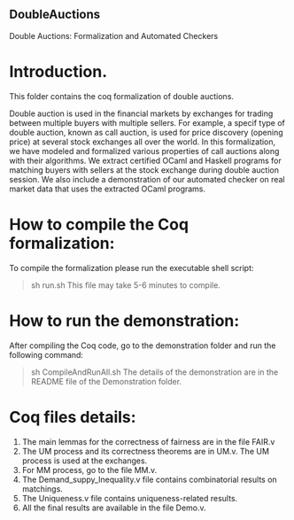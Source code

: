 ## DoubleAuctions

Double Auctions: Formalization and Automated Checkers

# Introduction.

This folder contains the coq formalization of double auctions. 

Double auction is used in the financial markets by exchanges for trading between multiple buyers with multiple sellers. 
For example, a specif type of double auction, known as call auction, is used for price discovery (opening price) at several stock exchanges all over the world. 
In this formalization, we have modeled and formalized various properties of call auctions along with their algorithms. 
We extract certified OCaml and Haskell programs for matching buyers with sellers at the stock exchange during double auction session.
We also include a demonstration of our automated checker on real market data that uses the extracted OCaml programs. 

# How to compile the Coq formalization:

To compile the formalization please run the executable shell script:
> sh run.sh
This file may take 5-6 minutes to compile.

# How to run the demonstration:

After compiling the Coq code, go to the demonstration folder and run the following command:
> sh CompileAndRunAll.sh
The details of the demonstration are in the README file of the Demonstration folder.

# Coq files details:  

1. The main lemmas for the correctness of fairness are in the file FAIR.v
2. The UM process and its correctness theorems are in UM.v. The UM process is used at the exchanges.
3. For MM process, go to the file MM.v.
4. The Demand_suppy_Inequality.v file contains combinatorial results on matchings. 
5. The Uniqueness.v file contains uniqueness-related results.
6. All the final results are available in the file Demo.v. 
